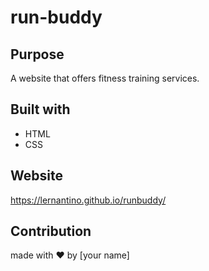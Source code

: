 # run-buddy

## Purpose
A website that offers fitness training services.

## Built with
* HTML
* CSS

## Website
https://lernantino.github.io/runbuddy/

## Contribution
made with ❤️ by [your name]

